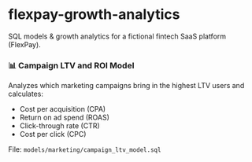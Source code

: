 # flexpay-growth-analytics
SQL models &amp; growth analytics for a fictional fintech SaaS platform (FlexPay).

### 📊 Campaign LTV and ROI Model

Analyzes which marketing campaigns bring in the highest LTV users and calculates:
- Cost per acquisition (CPA)
- Return on ad spend (ROAS)
- Click-through rate (CTR)
- Cost per click (CPC)

File: `models/marketing/campaign_ltv_model.sql`
